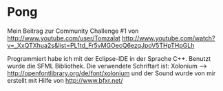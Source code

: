 Pong
=====

Mein Beitrag zur Community Challenge #1 von http://www.youtube.com/user/Tomzalat
http://www.youtube.com/watch?v=_XxQTXhua2s&list=PL1td_Fr5vMGOecQ6ezqJpoV5THpTHpGLh

Programmiert habe ich mit der Eclipse-IDE in der Sprache C++.
Benutzt wurde die SFML Bibliothek.
Die verwendete Schriftart ist: Xolonium --> http://openfontlibrary.org/de/font/xolonium
und der Sound wurde von mir erstellt mit Hilfe von http://www.bfxr.net/